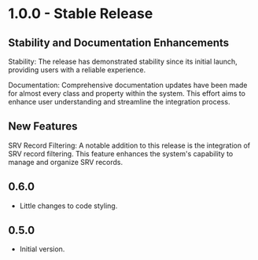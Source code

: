 # 1.0.0 - Stable Release

## Stability and Documentation Enhancements

Stability: The release has demonstrated stability since its initial launch, providing users with a reliable experience.

Documentation: Comprehensive documentation updates have been made for almost every class and property within the system. This effort aims to enhance user understanding and streamline the integration process.

## New Features

SRV Record Filtering: A notable addition to this release is the integration of SRV record filtering. This feature enhances the system's capability to manage and organize SRV records.

## 0.6.0

- Little changes to code styling.

## 0.5.0

- Initial version.
